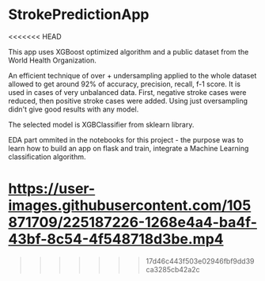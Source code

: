 # StrokePredictionApp


<<<<<<< HEAD

This app uses XGBoost optimized algorithm and a public dataset from the World Health Organization.



An efficient technique of over + undersampling applied to the whole dataset allowed to get around 92% of accuracy, precision, recall, f-1 score.
It is used in cases of very unbalanced data. First, negative stroke cases were reduced, then positive stroke cases were added. 
Using just oversampling didn't give good results with any model.

The selected model is XGBClassifier from sklearn library.


EDA part ommited in the notebooks for this project - the purpose was to learn how to build an app on flask and train, integrate a Machine Learning classification algorithm.


https://user-images.githubusercontent.com/105871709/225187226-1268e4a4-ba4f-43bf-8c54-4f548718d3be.mp4
=======
>>>>>>> 17d46c443f503e02946fbf9dd39ca3285cb42a2c
